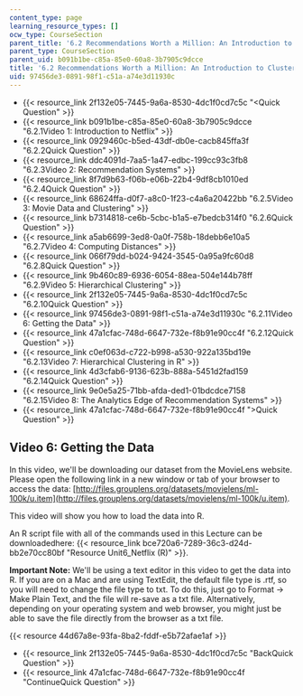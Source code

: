 ```yaml
---
content_type: page
learning_resource_types: []
ocw_type: CourseSection
parent_title: '6.2 Recommendations Worth a Million: An Introduction to Clustering '
parent_type: CourseSection
parent_uid: b091b1be-c85a-85e0-60a8-3b7905c9dcce
title: '6.2 Recommendations Worth a Million: An Introduction to Clustering '
uid: 97456de3-0891-98f1-c51a-a74e3d11930c
---
```


*   {{< resource_link 2f132e05-7445-9a6a-8530-4dc1f0cd7c5c "\<Quick Question" >}}
*   {{< resource_link b091b1be-c85a-85e0-60a8-3b7905c9dcce "6.2.1Video 1: Introduction to Netflix" >}}
*   {{< resource_link 0929460c-b5ed-43df-db0e-cacb845ffa3f "6.2.2Quick Question" >}}
*   {{< resource_link ddc4091d-7aa5-1a47-edbc-199cc93c3fb8 "6.2.3Video 2: Recommendation Systems" >}}
*   {{< resource_link 8f7d9b63-f06b-e06b-22b4-9df8cb1010ed "6.2.4Quick Question" >}}
*   {{< resource_link 68624ffa-d0f7-a8c0-1f23-c4a6a20422bb "6.2.5Video 3: Movie Data and Clustering" >}}
*   {{< resource_link b7314818-ce6b-5cbc-b1a5-e7bedcb314f0 "6.2.6Quick Question" >}}
*   {{< resource_link a5ab6699-3ed8-0a0f-758b-18debb6e10a5 "6.2.7Video 4: Computing Distances" >}}
*   {{< resource_link 066f79dd-b024-9424-3545-0a95a9fc60d8 "6.2.8Quick Question" >}}
*   {{< resource_link 9b460c89-6936-6054-88ea-504e144b78ff "6.2.9Video 5: Hierarchical Clustering" >}}
*   {{< resource_link 2f132e05-7445-9a6a-8530-4dc1f0cd7c5c "6.2.10Quick Question" >}}
*   {{< resource_link 97456de3-0891-98f1-c51a-a74e3d11930c "6.2.11Video 6: Getting the Data" >}}
*   {{< resource_link 47a1cfac-748d-6647-732e-f8b91e90cc4f "6.2.12Quick Question" >}}
*   {{< resource_link c0ef063d-c722-b998-a530-922a135bd19e "6.2.13Video 7: Hierarchical Clustering in R" >}}
*   {{< resource_link 4d3cfab6-9136-623b-888a-5451d2fad159 "6.2.14Quick Question" >}}
*   {{< resource_link 9e0e5a25-71bb-afda-ded1-01bdcdce7158 "6.2.15Video 8: The Analytics Edge of Recommendation Systems" >}}
*   {{< resource_link 47a1cfac-748d-6647-732e-f8b91e90cc4f "\>Quick Question" >}}

Video 6: Getting the Data
-------------------------

In this video, we'll be downloading our dataset from the MovieLens website. Please open the following link in a new window or tab of your browser to access the data: [http://files.grouplens.org/datasets/movielens/ml-100k/u.item](http://files.grouplens.org/datasets/movielens/ml-100k/u.item).

This video will show you how to load the data into R. 

An R script file with all of the commands used in this Lecture can be downloadedhere: {{< resource_link bce720a6-7289-36c3-d24d-bb2e70cc80bf "Resource Unit6\_Netflix (R)" >}}.

**Important Note:** We'll be using a text editor in this video to get the data into R. If you are on a Mac and are using TextEdit, the default file type is .rtf, so you will need to change the file type to txt. To do this, just go to Format → Make Plain Text, and the file will re-save as a txt file. Alternatively, depending on your operating system and web browser, you might just be able to save the file directly from the browser as a txt file.

{{< resource 44d67a8e-93fa-8ba2-fddf-e5b72afae1af >}}

*   {{< resource_link 2f132e05-7445-9a6a-8530-4dc1f0cd7c5c "BackQuick Question" >}}
*   {{< resource_link 47a1cfac-748d-6647-732e-f8b91e90cc4f "ContinueQuick Question" >}}